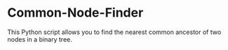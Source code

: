 # Common-Node-Finder
This Python script allows you to find the nearest common ancestor of two nodes in a binary tree.
